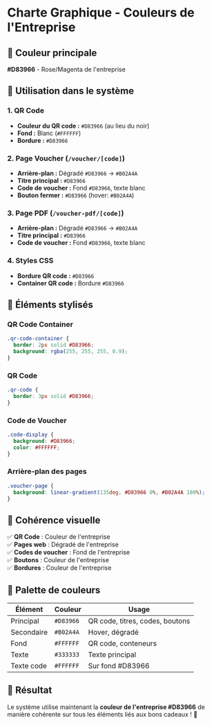 # Charte Graphique - Couleurs de l'Entreprise

## 🎨 **Couleur principale**

**#D83966** - Rose/Magenta de l'entreprise

## 🔧 **Utilisation dans le système**

### **1. QR Code**
- **Couleur du QR code :** `#D83966` (au lieu du noir)
- **Fond :** Blanc (`#FFFFFF`)
- **Bordure :** `#D83966`

### **2. Page Voucher (`/voucher/[code]`)**
- **Arrière-plan :** Dégradé `#D83966` → `#B02A4A`
- **Titre principal :** `#D83966`
- **Code de voucher :** Fond `#D83966`, texte blanc
- **Bouton fermer :** `#D83966` (hover: `#B02A4A`)

### **3. Page PDF (`/voucher-pdf/[code]`)**
- **Arrière-plan :** Dégradé `#D83966` → `#B02A4A`
- **Titre principal :** `#D83966`
- **Code de voucher :** Fond `#D83966`, texte blanc

### **4. Styles CSS**
- **Bordure QR code :** `#D83966`
- **Container QR code :** Bordure `#D83966`

## 🎯 **Éléments stylisés**

### **QR Code Container**
```css
.qr-code-container {
  border: 2px solid #D83966;
  background: rgba(255, 255, 255, 0.9);
}
```

### **QR Code**
```css
.qr-code {
  border: 3px solid #D83966;
}
```

### **Code de Voucher**
```css
.code-display {
  background: #D83966;
  color: #FFFFFF;
}
```

### **Arrière-plan des pages**
```css
.voucher-page {
  background: linear-gradient(135deg, #D83966 0%, #B02A4A 100%);
}
```

## 📱 **Cohérence visuelle**

✅ **QR Code** : Couleur de l'entreprise  
✅ **Pages web** : Dégradé de l'entreprise  
✅ **Codes de voucher** : Fond de l'entreprise  
✅ **Boutons** : Couleur de l'entreprise  
✅ **Bordures** : Couleur de l'entreprise  

## 🎨 **Palette de couleurs**

| Élément | Couleur | Usage |
|---------|---------|-------|
| Principal | `#D83966` | QR code, titres, codes, boutons |
| Secondaire | `#B02A4A` | Hover, dégradé |
| Fond | `#FFFFFF` | QR code, conteneurs |
| Texte | `#333333` | Texte principal |
| Texte code | `#FFFFFF` | Sur fond #D83966 |

## 🚀 **Résultat**

Le système utilise maintenant la **couleur de l'entreprise #D83966** de manière cohérente sur tous les éléments liés aux bons cadeaux ! 🎉
